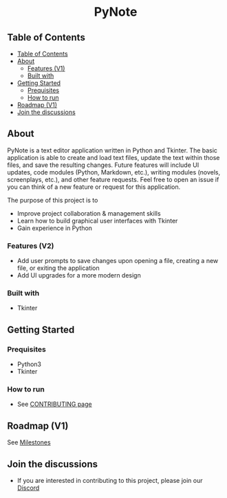 <h1 align="center">PyNote</h1>

## Table of Contents

- [Table of Contents](#table-of-contents)
- [About](#about)
  - [Features (V1)](#features-v1)
  - [Built with](#built-with)
- [Getting Started](#getting-started)
  - [Prequisites](#prequisites)
  - [How to run](#how-to-run)
- [Roadmap (V1)](#roadmap-v1)
- [Join the discussions](#join-the-discussions)

## About

PyNote is a text editor application written in Python and Tkinter.  The basic application is able to create and load text files, update the text within those files, and save the resulting changes.  Future features will include UI updates, code modules (Python, Markdown, etc.), writing modules (novels, screenplays, etc.), and other feature requests.  Feel free to open an issue if you can think of a new feature or request for this application.

The purpose of this project is to

- Improve project collaboration & management skills
- Learn how to build graphical user interfaces with Tkinter
- Gain experience in Python

### Features (V2)

- Add user prompts to save changes upon opening a file, creating a new file, or exiting the application
- Add UI upgrades for a more modern design

### Built with

- Tkinter

## Getting Started

### Prequisites

- Python3
- Tkinter

### How to run

- See [CONTRIBUTING page](https://github.com/CSSG-Labs/PyNote/blob/main/CONTRIBUTING.md)

## Roadmap (V1)

See [Milestones](https://github.com/CSSG-Labs/PyNote/milestones)

## Join the discussions

- If you are interested in contributing to this project, please join our [Discord](https://discord.gg/5afnaybw59)
